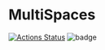 # MultiSpaces
[![Actions Status](https://github.com/sebastian-kanz/MultiSpaces/workflows/CI/badge.svg)](https://github.com/sebastian-kanz/MultiSpaces/actions)
![badge](https://img.shields.io/endpoint?url=https://gist.githubusercontent.com/sebastian-kanz/6b1becf89882397d41d0651c68c1d30f/raw/test.json)
